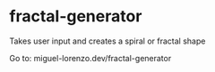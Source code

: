 # fractal-generator
Takes user input and creates a spiral or fractal shape

Go to: miguel-lorenzo.dev/fractal-generator
